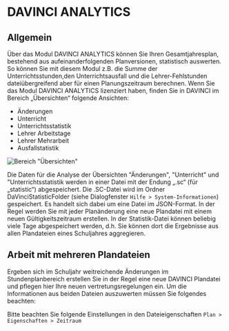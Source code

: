 # DAVINCI ANALYTICS

## Allgemein

Über das Modul DAVINCI ANALYTICS können Sie Ihren Gesamtjahresplan,
bestehend aus aufeinanderfolgenden Planversionen, statistisch auswerten. So können Sie mit diesem Modul z.B. die Summe der Unterrichtsstunden,den Unterrichtsausfall und die Lehrer-Fehlstunden dateiübergreifend aber für einen Planungszeitraum berechnen.
Wenn Sie das Modul DAVINCI ANALYTICS lizenziert haben, finden Sie in DAVINCI im Bereich „Übersichten“ folgende Ansichten:

* Änderungen
* Unterricht
* Unterrichtsstatistik
* Lehrer Arbeitstage
* Lehrer Mehrarbeit
* Ausfallstatistik

![Bereich "Übersichten"](/assets/images/Analytics01.png)

Die Daten für die Analyse der Übersichten "Änderungen", "Unterricht" und "Unterrichtsstatistik werden in einer Datei mit der Endung „.sc“ (für „statistic“) abgespeichert. Die .SC-Datei wird im Ordner DaVinciStatisticFolder (siehe Dialogfenster ``Hilfe > System-Informationen``) gespeichert. Es handelt sich dabei um eine Datei im JSON-Format. In der Regel werden Sie mit jeder Planänderung eine neue Plandatei mit einem neuen Gültigkeitszeitraum erstellen. In der Statistik-Datei können beliebig viele Tage abgespeichert werden, d.h. Sie können dort die Ergebnisse aus allen Plandateien eines Schuljahres aggregieren.

## Arbeit mit mehreren Plandateien

Ergeben sich im Schuljahr weitreichende Änderungen im Stundenplanbereich erstellen Sie in der Regel eine neue DAVINCI Plandatei und pflegen hier Ihre neuen vertretungsregelungen ein. Um die Informationen aus beiden Dateien auszuwerten müssen Sie folgendes beachten:

Bitte beachten Sie folgende Einstellungen in den Dateieigenschaften `Plan > Eigenschaften > Zeitraum`  
